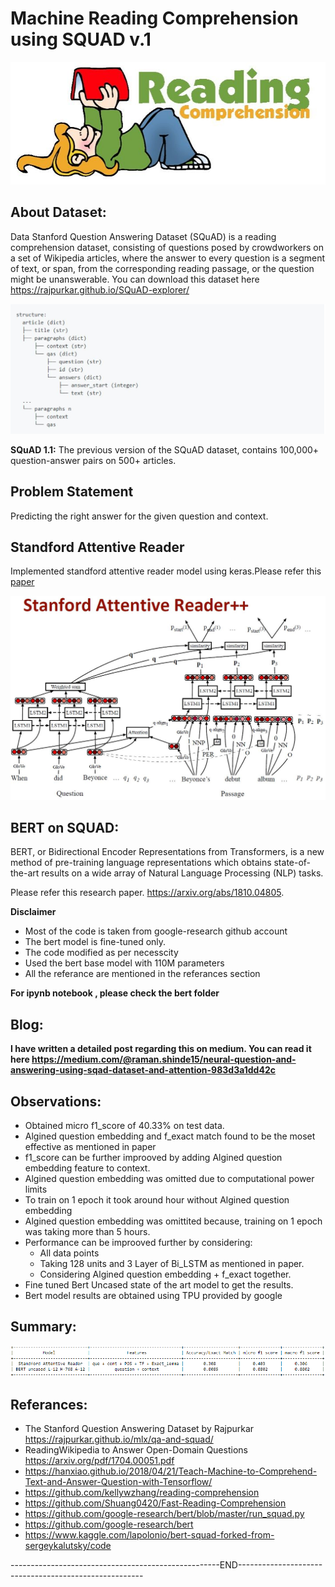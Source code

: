 # Machine Reading Comprehension using SQUAD v.1

![Reading Coprehension](/images/reading_comprehension.jpg)

## About Dataset:
Data Stanford Question Answering Dataset (SQuAD) is a reading comprehension dataset, consisting of questions posed by crowdworkers on a set of Wikipedia articles, where the answer to every question is a segment of text, or span, from the corresponding reading passage, or the question might be unanswerable. You can download this dataset here https://rajpurkar.github.io/SQuAD-explorer/

![Data Strucutre](/images/dataset.PNG)

**SQuAD 1.1:** The previous version of the SQuAD dataset, contains 100,000+ question-answer pairs on 500+ articles.

## Problem Statement
Predicting the right answer for the given question and context.

## Standford Attentive Reader
Implemented standford attentive reader model using keras.Please refer this [paper](https://arxiv.org/pdf/1704.00051.pdf)

![Standford Attentive Reader](/images/model.JPG)

## BERT on SQUAD:

BERT, or Bidirectional Encoder Representations from Transformers, is a new method of pre-training language representations which obtains state-of-the-art results on a wide array of Natural Language Processing (NLP) tasks.

Please refer this research paper. https://arxiv.org/abs/1810.04805.

**Disclaimer**

- Most of the code is taken from google-research github account
- The bert model is fine-tuned only.
- The code modified as per necesscity
- Used the bert base model with 110M parameters
- All the referance are mentioned in the referances section

**For ipynb notebook , please check the bert folder**

## Blog:
**I have written a detailed post regarding this on medium. You can read it here https://medium.com/@raman.shinde15/neural-question-and-answering-using-sqad-dataset-and-attention-983d3a1dd42c**


## Observations:

* Obtained micro f1_score of 40.33% on test data.
* Algined question embedding and f_exact match found to be the moset effective as mentioned in paper
* f1_score can be further improoved by adding Algined question embedding feature to context.
* Algined question embedding was omitted due to computational power limits
* To train on 1 epoch it took around hour without Algined question embedding
* Algined question embedding was omittited because, training on 1 epoch was taking more than 5 hours.
* Performance can be improoved further by considering:
    * All data points
    * Taking 128 units and 3 Layer of Bi_LSTM as mentioned in paper.
    * Considering Algined question embedding + f_exact together.
* Fine tuned Bert Uncased state of the art model to get the results.
* Bert model results are obtained using TPU provided by google

## Summary:
 
![Summary](/images/summary.PNG)
 
## Referances:

* The Stanford Question Answering Dataset by Rajpurkar https://rajpurkar.github.io/mlx/qa-and-squad/
* ReadingWikipedia to Answer Open-Domain Questions https://arxiv.org/pdf/1704.00051.pdf
* https://hanxiao.github.io/2018/04/21/Teach-Machine-to-Comprehend-Text-and-Answer-Question-with-Tensorflow/
* https://github.com/kellywzhang/reading-comprehension
* https://github.com/Shuang0420/Fast-Reading-Comprehension
* https://github.com/google-research/bert/blob/master/run_squad.py
* https://github.com/google-research/bert
* https://www.kaggle.com/lapolonio/bert-squad-forked-from-sergeykalutsky/code


----------------------------------------------------END------------------------------------------------------


